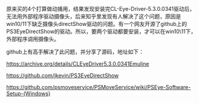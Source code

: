 原来买的4个打算做动捕用，结果发现安装完CL-Eye-Driver-5.3.0.0341驱动后，无法用外部程序驱动摄像头，后来知乎里发现有人解决了这个问题，原因是win10/11下缺乏摄像头directShow驱动的问题。有一个网友开源了github上的PS3EyeDirectShow的驱动。所以，要两个驱动都要安装，才可以在win10\11下，外部程序调用摄像头。

github上有高手解决了此问题，并分享了源码，地址如下：

https://archive.org/details/CLEyeDriver5.3.0.0341Emuline

https://github.com/jkevin/PS3EyeDirectShow

https://github.com/psmoveservice/PSMoveService/wiki/PSEye-Software-Setup-(Windows)
